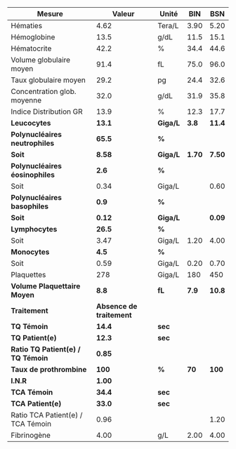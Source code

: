 |               Mesure              |          Valeur         |   Unité  |   BIN  |   BSN  |
|-----------------------------------|-------------------------|----------|--------|--------|
|              Hématies             |           4.62          |  Tera/L  |  3.90  |  5.20  |
|            Hémoglobine            |           13.5          |   g/dL   |  11.5  |  15.1  |
|            Hématocrite            |           42.2          |     %    |  34.4  |  44.6  |
|      Volume globulaire moyen      |           91.4          |    fL    |  75.0  |  96.0  |
|       Taux globulaire moyen       |           29.2          |    pg    |  24.4  |  32.6  |
|    Concentration glob. moyenne    |           32.0          |   g/dL   |  31.9  |  35.8  |
|       Indice Distribution GR      |           13.9          |     %    |  12.3  |  17.7  |
|           **Leucocytes**          |         **13.1**        |**Giga/L**| **3.8**|**11.4**|
|  **Polynucléaires neutrophiles**  |         **65.5**        |   **%**  |        |        |
|              **Soit**             |         **8.58**        |**Giga/L**|**1.70**|**7.50**|
|  **Polynucléaires éosinophiles**  |         **2.6**         |   **%**  |        |        |
|                Soit               |           0.34          |  Giga/L  |        |  0.60  |
|   **Polynucléaires basophiles**   |         **0.9**         |   **%**  |        |        |
|              **Soit**             |         **0.12**        |**Giga/L**|        |**0.09**|
|          **Lymphocytes**          |         **26.5**        |   **%**  |        |        |
|                Soit               |           3.47          |  Giga/L  |  1.20  |  4.00  |
|           **Monocytes**           |         **4.5**         |   **%**  |        |        |
|                Soit               |           0.59          |  Giga/L  |  0.20  |  0.70  |
|             Plaquettes            |           278           |  Giga/L  |   180  |   450  |
|   **Volume Plaquettaire Moyen**   |         **8.8**         |  **fL**  | **7.9**|**10.8**|
|           **Traitement**          |**Absence de traitement**|          |        |        |
|           **TQ Témoin**           |         **14.4**        |  **sec** |        |        |
|         **TQ Patient(e)**         |         **12.3**        |  **sec** |        |        |
|**Ratio TQ Patient(e) / TQ Témoin**|         **0.85**        |          |        |        |
|      **Taux de prothrombine**     |         **100**         |   **%**  | **70** | **100**|
|             **I.N.R**             |         **1.00**        |          |        |        |
|           **TCA Témoin**          |         **34.4**        |  **sec** |        |        |
|         **TCA Patient(e)**        |         **33.0**        |  **sec** |        |        |
| Ratio TCA Patient(e) / TCA Témoin |           0.96          |          |        |  1.20  |
|            Fibrinogène            |           4.00          |    g/L   |  2.00  |  4.00  |